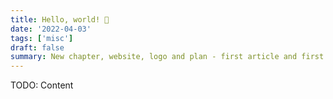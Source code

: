 ```yaml
---
title: Hello, world! 👋
date: '2022-04-03'
tags: ['misc']
draft: false
summary: New chapter, website, logo and plan - first article and first steps
---
```


TODO: Content
